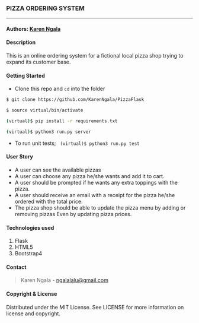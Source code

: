 ### **PIZZA ORDERING SYSTEM**

****
#### Authors: [Karen Ngala](https://github.com/KarenNgala)

#### **Description**
This is an online ordering system for a fictional local pizza shop trying to expand its customer base.

#### Getting Started
- Clone this repo and ```cd``` into the folder
```sh 
$ git clone https://github.com/KarenNgala/PizzaFlask

$ source virtual/bin/activate

(virtual)$ pip install -r requirements.txt

(virtual)$ python3 run.py server
```
- To run unit tests; ``` (virtual)$ python3 run.py test```

#### **User Story**
- A user can see the available pizzas
- A user can choose any pizza he/she wants and add it to cart.
- A user should be prompted if he wants any extra toppings with the pizza.
- A user should receive an email with a receipt for the pizza he/she ordered with the total price.
- The pizza shop should be able to update the pizza menu by adding or removing pizzas Even by updating pizza prices.

#### **Technologies used**
1. Flask
2. HTML5
3. Bootstrap4

#### **Contact**
>Karen Ngala - ngalalalu@gmail.com

#### **Copyright & License**
Distributed under the MIT License. See LICENSE for more information on license and copyright. 